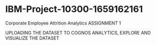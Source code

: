 # IBM-Project-10300-1659162161
Corporate Employee Attrition Analytics
ASSIGNMENT 1

UPLOADING THE DATASET TO COGNOS ANALYTICS, EXPLORE AND VISUALIZE THE DATASET
